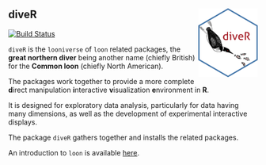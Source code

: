 
## diveR  <img src="man/figures/logo.png" align="right" width="120" />

[![Build Status](https://travis-ci.org/great-northern-diver/diveR.svg?branch=master)](https://travis-ci.org/great-northern-diver/diveR) 

`diveR` is the `looniverse` of `loon` related packages, the **great northern diver** being another name (chiefly British) for the **Common loon** (chiefly North American).

The packages work together to provide a more complete **d**irect manipulation **i**nteractive **v**isualization **e**nvironment in **R**.

It is designed for exploratory data analysis, particularly for data having many
dimensions, as well as the development of experimental interactive displays.
    
The package `diveR` gathers together and installs the related packages. 
    
An introduction to  `loon` is available [here](http://great-northern-diver.github.io/loon/articles/introduction.html).


